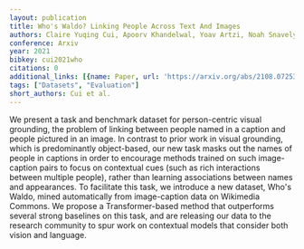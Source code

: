 ```yaml
---
layout: publication
title: Who's Waldo? Linking People Across Text And Images
authors: Claire Yuqing Cui, Apoorv Khandelwal, Yoav Artzi, Noah Snavely, Hadar Averbuch-Elor
conference: Arxiv
year: 2021
bibkey: cui2021who
citations: 0
additional_links: [{name: Paper, url: 'https://arxiv.org/abs/2108.07253'}]
tags: ["Datasets", "Evaluation"]
short_authors: Cui et al.
---
```

We present a task and benchmark dataset for person-centric visual grounding,
the problem of linking between people named in a caption and people pictured in
an image. In contrast to prior work in visual grounding, which is predominantly
object-based, our new task masks out the names of people in captions in order
to encourage methods trained on such image-caption pairs to focus on contextual
cues (such as rich interactions between multiple people), rather than learning
associations between names and appearances. To facilitate this task, we
introduce a new dataset, Who's Waldo, mined automatically from image-caption
data on Wikimedia Commons. We propose a Transformer-based method that
outperforms several strong baselines on this task, and are releasing our data
to the research community to spur work on contextual models that consider both
vision and language.